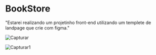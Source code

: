 # BookStore
"Estarei realizando um projetinho front-end utilizando um templete de landpage que crie com figma."

![Capturar](https://user-images.githubusercontent.com/82913040/167612780-9e48b0b0-86ac-41ac-a6f7-1db9297ca223.PNG)

![Capturar1](https://user-images.githubusercontent.com/82913040/167612788-543f226a-0cf9-493e-b960-f037a0f1dfdb.PNG)

